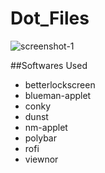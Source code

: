 # Dot_Files

![screenshot-1](https://raw.githubusercontent.com/Sidd-Dino/Dot_Files/master/V1/screenshot_1.png) <br />

##Softwares Used
 - betterlockscreen
 - blueman-applet
 - conky
 - dunst
 - nm-applet
 - polybar
 - rofi
 - viewnor
